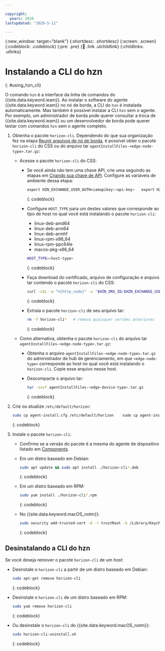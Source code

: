 ```yaml
---

copyright:
  years: 2020
lastupdated: "2020-5-11"

---
```


{:new_window: target="blank"}
{:shortdesc: .shortdesc}
{:screen: .screen}
{:codeblock: .codeblock}
{:pre: .pre}
{:child: .link .ulchildlink}
{:childlinks: .ullinks}

# Instalando a CLI do hzn
{: #using_hzn_cli}

O comando `hzn` é a interface da linha de comandos do {{site.data.keyword.ieam}}. Ao instalar o software do agente {{site.data.keyword.ieam}} no nó de borda, a CLI do `hzn` é instalada automaticamente. Mas também é possível instalar a CLI `hzn` sem o agente. Por exemplo, um administrador de borda pode querer consultar a troca de {{site.data.keyword.ieam}} ou um desenvolvedor de borda pode querer testar com comandos `hzn` sem o agente completo.

1. Obtenha o pacote `horizon-cli`. Dependendo do que sua organização fez na etapa [Reunir arquivos de nó de borda](../hub/gather_files.md), é possível obter o pacote `horizon-cli` do CSS ou do arquivo tar `agentInstallFiles-<edge-node-type>.tar.gz`:

   * Acesse o pacote `horizon-cli` do CSS:

      * Se você ainda não tem uma chave API, crie uma seguindo as etapas em [Criando sua chave de API](../hub/prepare_for_edge_nodes.md). Configure as variáveis de ambiente dessa etapa:

         ```bash
         export HZN_EXCHANGE_USER_AUTH=iamapikey:<api-key>   export HZN_ORG_ID=<your-exchange-organization>   export HZN_FSS_CSSURL=https://<ieam-management-hub-ingress>/edge-css/
         ```
         {: codeblock}

      * Configure `HOST_TYPE` para um destes valores que corresponde ao tipo de host no qual você está instalando o pacote `horizon-cli`:

         * linux-deb-amd64
         * linux-deb-arm64
         * linux-deb-armhf
         * linux-rpm-x86_64
         * linux-rpm-ppc64le
         * macos-pkg-x86_64

         ```bash
         HOST_TYPE=<host-type>
         ```
         {: codeblock}

      * Faça download do certificado, arquivo de configuração e arquivo tar contendo o pacote `horizon-cli` do CSS:

         ```bash
         curl -sSL -w "%{http_code}" -u "$HZN_ORG_ID/$HZN_EXCHANGE_USER_AUTH" -k -o agent-install.crt $HZN_FSS_CSSURL/api/v1/objects/IBM/agent_files/agent-install.crt/data          curl -sSL -w "%{http_code}" -u "$HZN_ORG_ID/$HZN_EXCHANGE_USER_AUTH" --cacert agent-install.crt -o agent-install.cfg $HZN_FSS_CSSURL/api/v1/objects/IBM/agent_files/agent-install.cfg/data          curl -sSL -w "%{http_code}" -u "$HZN_ORG_ID/$HZN_EXCHANGE_USER_AUTH" --cacert agent-install.crt -o horizon-agent-$HOST_TYPE.tar.gz $HZN_FSS_CSSURL/api/v1/objects/IBM/agent_files/horizon-agent-$HOST_TYPE.tar.gz/data
         ```
         {: codeblock}

      * Extraia o pacote `horizon-cli` de seu arquivo tar:

         ```bash
         rm -f horizon-cli*   # remova quaisquer versões anteriores          tar -zxvf horizon-agent-$HOST_TYPE.tar.gz
         ```
         {: codeblock}

   * Como alternativa, obtenha o pacote `horizon-cli` do arquivo tar `agentInstallFiles-<edge-node-type>.tar.gz`:

      * Obtenha o arquivo `agentInstallFiles-<edge-node-type>.tar.gz` do administrador de hub de gerenciamento, em que `<edge-node-type>` corresponde ao host no qual você está instalando o `horizon-cli`. Copie esse arquivo nesse host.

      * Descompacte o arquivo tar:

         ```bash
         tar -zxvf agentInstallFiles-<edge-device-type>.tar.gz
         ```
         {: codeblock}

2. Crie ou atualize `/etc/default/horizon`:

   ```bash
   sudo cp agent-install.cfg /etc/default/horizon    sudo cp agent-install.crt /etc/horizon    sudo sh -c "echo 'HZN_MGMT_HUB_CERT_PATH=/etc/horizon/agent-install.crt' >> /etc/default/horizon"
   ```
   {: codeblock}

3. Instale o pacote `horizon-cli`:

   * Confirme se a versão do pacote é a mesma do agente de dispositivo listado em [Components](../getting_started/components.md).

   * Em um distro baseado em Debian:

     ```bash
     sudo apt update && sudo apt install ./horizon-cli*.deb
     ```
     {: codeblock}

   * Em um distro baseado em RPM:

     ```bash
     sudo yum install ./horizon-cli*.rpm
     ```
     {: codeblock}

   * No {{site.data.keyword.macOS_notm}}:

     ```bash
     sudo security add-trusted-cert -d -r trustRoot -k /Library/Keychains/System.keychain horizon-cli.crt      sudo installer -pkg horizon-cli-*.pkg -target /      pkgutil --pkg-info com.github.open-horizon.pkg.horizon-cli   # confirme a versão instalada
     ```
     {: codeblock}

## Desinstalando a CLI do hzn

Se você deseja remover o pacote `horizon-cli` de um host:

* Desinstale o `horizon-cli` a partir de um distro baseado em Debian:

  ```bash
  sudo apt-get remove horizon-cli
  ```
  {: codeblock}

* Desinstale o `horizon-cli` de um distro baseado em RPM:

  ```bash
  sudo yum remove horizon-cli
  ```
  {: codeblock}

* Ou desinstale o `horizon-cli` do {{site.data.keyword.macOS_notm}}:

  ```bash
  sudo horizon-cli-uninstall.sh
  ```
  {: codeblock}
